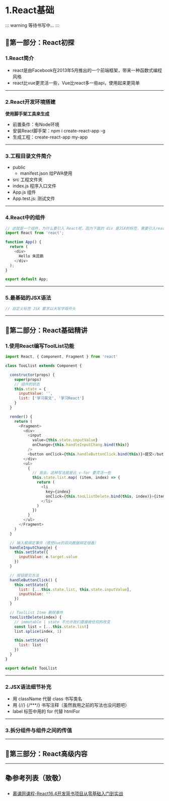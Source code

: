 # 1.React基础

::: warning
等待书写中...
:::

## 🍡第一部分：React初探

### 1.React简介

- react是由Facebook在2013年5月推出的一个前端框架，带来一种函数式编程风格
- react比vue更灵活一些，Vue比react多一些api，使用起来更简单

---

### 2.React开发环境搭建

**使用脚手架工具来生成**

- 前置条件：有Node环境
- 安装React脚手架：npm i create-react-app -g
- 生成工程：create-react-app my-app

---

### 3.工程目录文件简介

- public
  - manifest.json 给PWA使用
- src 工程文件夹
 - index.js 程序入口文件
 - App.js 组件
 - App.test.js: 测试文件

---

### 4.React中的组件

```js
// 这就是一个组件，为什么要引入 React呢，因为下面的 div 是JSX的标签，需要引入react进行编译
import React from 'react';

function App() {
  return (
    <div>
      Hello 朱昆鹏
    </div>
  );
}

export default App;
```

---


### 5.最基础的JSX语法

```js
// 自定义标签 JSX 要求以大写字母开头
```


---

## 🥗第二部分：React基础精讲

### 1.使用React编写ToolList功能

```js
import React, { Component, Fragment } from 'react'

class TooLlist extends Component {

  constructor(props) {
    super(props)
    // 组件的状态
    this.state = {
      inputValue: '',
      list: ['学习英文', '学习React']
    }
  }

  render() {
    return (
      <Fragment>
        <div>
          <input 
            value={this.state.inputValue} 
            onChange={this.handleInputChang.bind(this)} 
          />
          <button onClick={this.handleButtonClick.bind(this)}>提交</button>
        </div>
        <ul>
          {
            // 我去，这种写法就是比 v-for 要灵活一些
            this.state.list.map( (item, index) => {
              return (
                <li 
                  key={index} 
                  onClick={this.tooLlistDelete.bind(this, index)}>{item}
                </li>
              )
            })
          }
        </ul>
      </Fragment>
    )
  }

  // 输入框绑定事件（感觉Vue的双向数据绑定很香）
  handleInputChang(e) {
    this.setState({
      inputValue: e.target.value
    })
  }

  // 按钮提交方法
  handleButtonClick() {
    this.setState({
      list: [...this.state.list, this.state.inputValue],
      inputValue: ''
    })
  }

  // ToolList Item 删除事件
  tooLlistDelete(index) {
    // immutable | state 不允许我们直接做任何的改变
    const list = [...this.state.list]
    list.splice(index, 1)

    this.setState({
      list: list
    })
  }
}

export default TooLlist
```

---

### 2.JSX语法细节补充

- 用 className 代替 class 书写类名
- 用 {//} {/***/} 书写注释（虽然我用之前的写法也没问题吧）
- label 标签中用的 for 代替 htmlFor

---

### 3.拆分组件与组件之间的传值




---

## 🍝第三部分：React高级内容

---

## 📚参考列表（致敬）

- [慕课网课程-React16.4开发简书项目从零基础入门到实战](https://coding.imooc.com/class/229.html)
